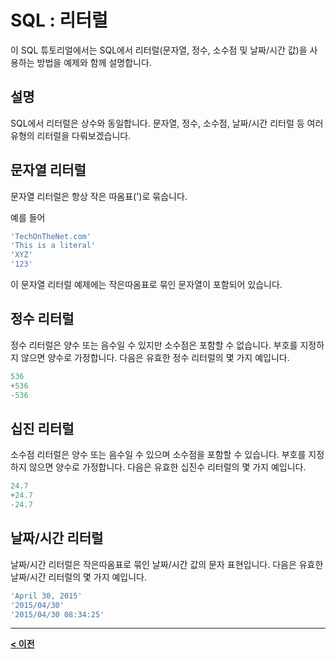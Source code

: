 # SQL : 리터럴

이 SQL 튜토리얼에서는 SQL에서 리터럴(문자열, 정수, 소수점 및 날짜/시간 값)을 사용하는 방법을 예제와 함께 설명합니다.

## 설명
SQL에서 리터럴은 상수와 동일합니다. 문자열, 정수, 소수점, 날짜/시간 리터럴 등 여러 유형의 리터럴을 다뤄보겠습니다.

## 문자열 리터럴
문자열 리터럴은 항상 작은 따옴표(')로 묶습니다.

예를 들어
```SQL
'TechOnTheNet.com'
'This is a literal'
'XYZ'
'123'
```
이 문자열 리터럴 예제에는 작은따옴표로 묶인 문자열이 포함되어 있습니다.

## 정수 리터럴
정수 리터럴은 양수 또는 음수일 수 있지만 소수점은 포함할 수 없습니다. 부호를 지정하지 않으면 양수로 가정합니다. 다음은 유효한 정수 리터럴의 몇 가지 예입니다.
```SQL
536
+536
-536
```

## 십진 리터럴
소수점 리터럴은 양수 또는 음수일 수 있으며 소수점을 포함할 수 있습니다. 부호를 지정하지 않으면 양수로 가정합니다. 다음은 유효한 십진수 리터럴의 몇 가지 예입니다.
```SQL
24.7
+24.7
-24.7
```

## 날짜/시간 리터럴
날짜/시간 리터럴은 작은따옴표로 묶인 날짜/시간 값의 문자 표현입니다. 다음은 유효한 날짜/시간 리터럴의 몇 가지 예입니다.
```SQL
'April 30, 2015'
'2015/04/30'
'2015/04/30 08:34:25'
```

---
**[< 이전](Comments.md)**